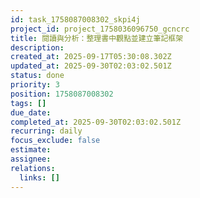 ```yaml
---
id: task_1758087008302_skpi4j
project_id: project_1758036096750_gcncrc
title: 閱讀與分析：整理書中觀點並建立筆記框架
description: 
created_at: 2025-09-17T05:30:08.302Z
updated_at: 2025-09-30T02:03:02.501Z
status: done
priority: 3
position: 1758087008302
tags: []
due_date: 
completed_at: 2025-09-30T02:03:02.501Z
recurring: daily
focus_exclude: false
estimate: 
assignee: 
relations:
  links: []
---
```










